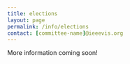 ```yaml
---
title: elections
layout: page
permalink: /info/elections
contact: [committee-name]@ieeevis.org
---
```


More information coming soon!
